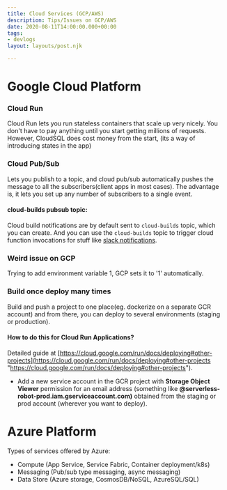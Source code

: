 ```yaml
---
title: Cloud Services (GCP/AWS)
description: Tips/Issues on GCP/AWS
date: 2020-08-11T14:00:00.000+00:00
tags:
- devlogs
layout: layouts/post.njk

---
```

# Google Cloud Platform

### Cloud Run

Cloud Run lets you run stateless containers that scale up very nicely. You don't have to pay anything until you start getting millions of requests. However, CloudSQL does cost money from the start, (its a way of introducing states in the app)

### Cloud Pub/Sub

Lets you publish to a topic, and cloud pub/sub automatically pushes the message to all the subscribers(client apps in most cases). The advantage is, it lets you set up any number of subscribers to a single event.

#### cloud-builds pubsub topic:

Cloud build notifications are by default sent to `cloud-builds` topic, which you can create. And you can use the `cloud-builds` topic to trigger cloud function invocations for stuff like [slack notifications](https://gist.github.com/nipeshkc7/37e70e104c658b1d5b331ccd85cc1775).

### Weird issue on GCP

Trying to add environment variable 1, GCP sets it to '1' automatically.

### Build once deploy many times

Build and push a project to one place(eg. dockerize on a separate GCR account) and from there, you can deploy to several environments (staging or production).

#### How to do this for Cloud Run Applications?

Detailed guide at [https://cloud.google.com/run/docs/deploying#other-projects](https://cloud.google.com/run/docs/deploying#other-projects "https://cloud.google.com/run/docs/deploying#other-projects").

* Add a new service account in the GCR project with **Storage Object Viewer** permission for an email address (something like **@serverless-robot-prod.iam.gserviceaccount.com)** obtained from the staging or prod account (wherever you want to deploy).

# Azure Platform

Types of services offered by Azure:

* Compute (App Service, Service Fabric, Container deployment/k8s)
* Messaging (Pub/sub type messaging, async messaging)
* Data Store (Azure storage, CosmosDB/NoSQL, AzureSQL/SQL)